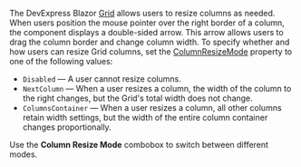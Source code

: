 The DevExpress Blazor [Grid](https://docs.devexpress.com/Blazor/403143/grid) allows users to resize columns as needed. When users position the mouse pointer over the right border of a column, the component displays a double-sided arrow. This arrow allows users to drag the column border and change column width. To specify whether and how users can resize Grid columns, set the [ColumnResizeMode](https://docs.devexpress.com/Blazor/DevExpress.Blazor.DxGrid.ColumnResizeMode) property to one of the following values:

* `Disabled` — A user cannot resize columns.
* `NextColumn` — When a user resizes a column, the width of the column to the right changes, but the Grid's total width does not change.
* `ColumnsContainer` — When a user resizes a column, all other columns retain width settings, but the width of the entire column container changes proportionally.

Use the **Column Resize Mode** combobox to switch between different modes.

